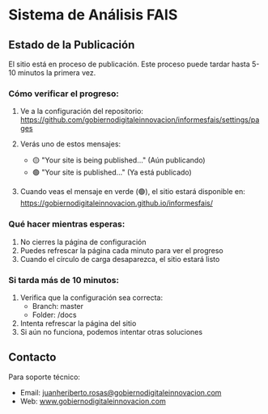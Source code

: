 # Sistema de Análisis FAIS

## Estado de la Publicación

El sitio está en proceso de publicación. Este proceso puede tardar hasta 5-10 minutos la primera vez.

### Cómo verificar el progreso:

1. Ve a la configuración del repositorio:
   https://github.com/gobiernodigitaleinnovacion/informesfais/settings/pages

2. Verás uno de estos mensajes:
   - 🟡 "Your site is being published..." (Aún publicando)
   - 🟢 "Your site is published..." (Ya está publicado)

3. Cuando veas el mensaje en verde (🟢), el sitio estará disponible en:
   https://gobiernodigitaleinnovacion.github.io/informesfais/

### Qué hacer mientras esperas:

1. No cierres la página de configuración
2. Puedes refrescar la página cada minuto para ver el progreso
3. Cuando el círculo de carga desaparezca, el sitio estará listo

### Si tarda más de 10 minutos:

1. Verifica que la configuración sea correcta:
   - Branch: master
   - Folder: /docs
2. Intenta refrescar la página del sitio
3. Si aún no funciona, podemos intentar otras soluciones

## Contacto

Para soporte técnico:
- Email: juanheriberto.rosas@gobiernodigitaleinnovacion.com
- Web: www.gobiernodigitaleinnovacion.com
